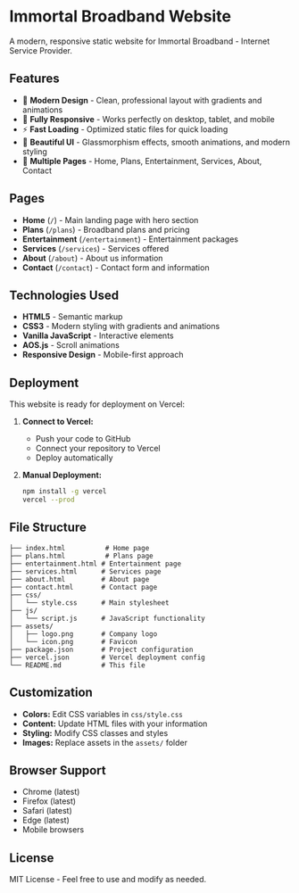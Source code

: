 # Immortal Broadband Website

A modern, responsive static website for Immortal Broadband - Internet Service Provider.

## Features

- 🚀 **Modern Design** - Clean, professional layout with gradients and animations
- 📱 **Fully Responsive** - Works perfectly on desktop, tablet, and mobile
- ⚡ **Fast Loading** - Optimized static files for quick loading
- 🎨 **Beautiful UI** - Glassmorphism effects, smooth animations, and modern styling
- 📄 **Multiple Pages** - Home, Plans, Entertainment, Services, About, Contact

## Pages

- **Home** (`/`) - Main landing page with hero section
- **Plans** (`/plans`) - Broadband plans and pricing
- **Entertainment** (`/entertainment`) - Entertainment packages
- **Services** (`/services`) - Services offered
- **About** (`/about`) - About us information
- **Contact** (`/contact`) - Contact form and information

## Technologies Used

- **HTML5** - Semantic markup
- **CSS3** - Modern styling with gradients and animations
- **Vanilla JavaScript** - Interactive elements
- **AOS.js** - Scroll animations
- **Responsive Design** - Mobile-first approach

## Deployment

This website is ready for deployment on Vercel:

1. **Connect to Vercel:**
   - Push your code to GitHub
   - Connect your repository to Vercel
   - Deploy automatically

2. **Manual Deployment:**
   ```bash
   npm install -g vercel
   vercel --prod
   ```

## File Structure

```
├── index.html          # Home page
├── plans.html          # Plans page
├── entertainment.html # Entertainment page
├── services.html      # Services page
├── about.html         # About page
├── contact.html       # Contact page
├── css/
│   └── style.css      # Main stylesheet
├── js/
│   └── script.js      # JavaScript functionality
├── assets/
│   ├── logo.png       # Company logo
│   └── icon.png       # Favicon
├── package.json       # Project configuration
├── vercel.json        # Vercel deployment config
└── README.md          # This file
```

## Customization

- **Colors:** Edit CSS variables in `css/style.css`
- **Content:** Update HTML files with your information
- **Styling:** Modify CSS classes and styles
- **Images:** Replace assets in the `assets/` folder

## Browser Support

- Chrome (latest)
- Firefox (latest)
- Safari (latest)
- Edge (latest)
- Mobile browsers

## License

MIT License - Feel free to use and modify as needed.
